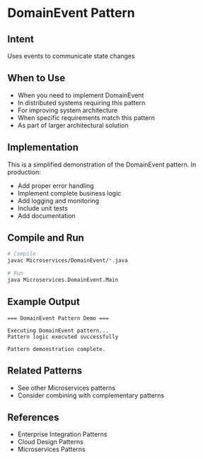 # DomainEvent Pattern

## Intent
Uses events to communicate state changes

## When to Use
- When you need to implement DomainEvent
- In distributed systems requiring this pattern
- For improving system architecture
- When specific requirements match this pattern
- As part of larger architectural solution

## Implementation
This is a simplified demonstration of the DomainEvent pattern. In production:
- Add proper error handling
- Implement complete business logic
- Add logging and monitoring
- Include unit tests
- Add documentation

## Compile and Run
```bash
# Compile
javac Microservices/DomainEvent/*.java

# Run
java Microservices.DomainEvent.Main
```

## Example Output
```
=== DomainEvent Pattern Demo ===

Executing DomainEvent pattern...
Pattern logic executed successfully

Pattern demonstration complete.
```

## Related Patterns
- See other Microservices patterns
- Consider combining with complementary patterns

## References
- Enterprise Integration Patterns
- Cloud Design Patterns
- Microservices Patterns
